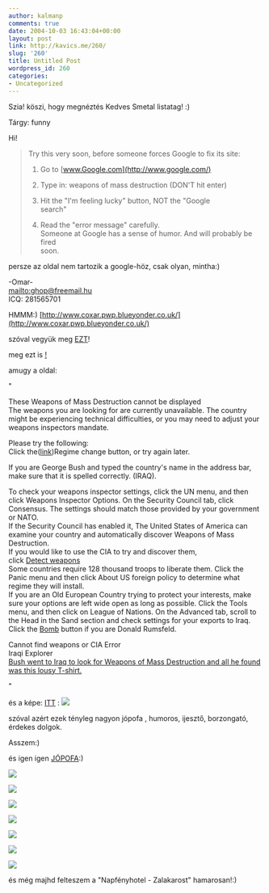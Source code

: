 ```yaml
---
author: kalmanp
comments: true
date: 2004-10-03 16:43:04+00:00
layout: post
link: http://kavics.me/260/
slug: '260'
title: Untitled Post
wordpress_id: 260
categories:
- Uncategorized
---
```


Szia! köszi, hogy megnéztés Kedves Smetal listatag! :)




Tárgy: funny  
  
Hi!  
  
> Try this very soon, before someone forces Google to fix its site:  
>   
> 1) Go to [www.Google.com](http://www.google.com/)  
>   
> 2) Type in: weapons of mass destruction (DON'T hit enter)  
>   
> 3) Hit the "I'm feeling lucky" button, NOT the "Google  
> search"  
>   
> 4) Read the "error message" carefully.  
> Someone at Google has a sense of humor. And will probably be fired  
> soon.  
  
persze az oldal nem tartozik a google-höz, csak olyan, mintha:)  
  
-Omar-   
[mailto:ghop@freemail.hu](mailto:ghop@freemail.hu)  
ICQ: 281565701




HMMM:) [http://www.coxar.pwp.blueyonder.co.uk/](http://www.coxar.pwp.blueyonder.co.uk/)




szóval vegyük meg [EZT](http://www.amazon.co.uk/exec/obidos/ASIN/B000053W4Z/ref=ase_weaponsofmass-21/026-0311657-0323629)!







meg ezt is [!](http://www.amazon.co.uk/exec/obidos/ASIN/074325239X/ref=ase_weaponsofmass-21/026-0311657-0323629)




amugy a oldal:




"




These Weapons of Mass Destruction cannot be displayed  
The weapons you are looking for are currently unavailable. The country might be experiencing technical difficulties, or you may need to adjust your weapons inspectors mandate.




Please try the following:  
Click the([link](http://www.amazon.co.uk/exec/obidos/ASIN/B0000A08JQ/weaponsofmass-21))Regime change button, or try again later.




If you are George Bush and typed the country's name in the address bar, make sure that it is spelled correctly. (IRAQ).




To check your weapons inspector settings, click the UN menu, and then click Weapons Inspector Options. On the Security Council tab, click Consensus. The settings should match those provided by your government or NATO.   
If the Security Council has enabled it, The United States of America can examine your country and automatically discover Weapons of Mass Destruction.  
If you would like to use the CIA to try and discover them,   
click [Detect weapons](http://www.amazon.co.uk/exec/obidos/ASIN/074325239X/weaponsofmass-21)   
Some countries require 128 thousand troops to liberate them. Click the Panic menu and then click About US foreign policy to determine what regime they will install.   
If you are an Old European Country trying to protect your interests, make sure your options are left wide open as long as possible. Click the Tools menu, and then click on League of Nations. On the Advanced tab, scroll to the Head in the Sand section and check settings for your exports to Iraq.   
Click the [Bomb](http://www.amazon.co.uk/exec/obidos/ASIN/B000053W4Z/weaponsofmass-21) button if you are Donald Rumsfeld. 




  
Cannot find weapons or CIA Error  
Iraqi Explorer  
[Bush went to Iraq to look for Weapons of Mass Destruction and all he found was this lousy T-shirt.](http://www.coxar.pwp.blueyonder.co.uk/about.htm)




"




és a képe: [ITT](http://kavics.freeblog.hu/Files/Resize%20of%20gugli.JPG) : ![](http://kavics.freeblog.hu/Files/Resize%20of%20gugli.JPG)




szóval azért ezek tényleg nagyon jópofa , humoros, ijesztő, borzongató, érdekes dolgok.




Asszem:)




és igen igen [JÓPOFA](http://www.cafepress.com/wmd404):)




![](http://kavics.freeblog.hu/Files/PrtSc.JPG)




![](http://kavics.freeblog.hu/Files/kiskavics.JPG)




![](http://kavics.freeblog.hu/Files/fami.JPG)




![](http://kavics.freeblog.hu/Files/maci.bmp)




![](http://kavics.freeblog.hu/Files/matra.jpg)




![](http://kavics.freeblog.hu/Files/malta.jpg)




![](http://kavics.freeblog.hu/Files/szem2.JPG)




és még majhd felteszem a "Napfényhotel - Zalakarost" hamarosan!:)
























